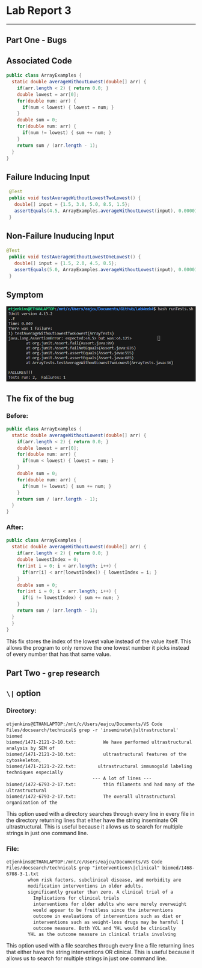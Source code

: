# Lab Report 3
---
## Part One - Bugs
## Associated Code
```java
public class ArrayExamples {
  static double averageWithoutLowest(double[] arr) {
    if(arr.length < 2) { return 0.0; }
    double lowest = arr[0];
    for(double num: arr) {
      if(num < lowest) { lowest = num; }
    }
    double sum = 0;
    for(double num: arr) {
      if(num != lowest) { sum += num; }
    }
    return sum / (arr.length - 1);
  }
}
```
## Failure Inducing Input
```java
 @Test
 public void testAverageWithoutLowestTwoLowest() {
   double[] input = {1.5, 3.0, 5.0, 8.5, 1.5};
   assertEquals(4.5, ArrayExamples.averageWithoutLowest(input), 0.00001);
 }
```
## Non-Failure Inuducing Input
```java
@Test
 public void testAverageWithoutLowestOneLowest() {
   double[] input = {1.5, 2.0, 4.5, 8.5};
   assertEquals(5.0, ArrayExamples.averageWithoutLowest(input), 0.00001);
 }
```
## Symptom
![symptom](SymptomAverage.png)
## The fix of the bug
### Before:
```java
public class ArrayExamples {
  static double averageWithoutLowest(double[] arr) {
    if(arr.length < 2) { return 0.0; }
    double lowest = arr[0];
    for(double num: arr) {
      if(num < lowest) { lowest = num; }
    }
    double sum = 0;
    for(double num: arr) {
      if(num != lowest) { sum += num; }
    }
    return sum / (arr.length - 1);
  }
}
```
### After:
```java
public class ArrayExamples {
  static double averageWithoutLowest(double[] arr) {
    if(arr.length < 2) { return 0.0; }
    double lowestIndex = 0;
    for(int i = 0; i < arr.length; i++) {
      if(arr[i] < arr[loewstIndex]) { lowestIndex = i; }
    }
    double sum = 0;
    for(int i = 0; i < arr.length; i++) {
      if(i != lowestIndex) { sum += num; }
    }
    return sum / (arr.length - 1);
  }
  }
}
```
This fix stores the index of the lowest value instead of the value itself. This allows the program to only remove the one lowest number it picks instead of every number that has that same value.
## Part Two - `grep` research
## `\|` option
### Directory:
```
etjenkins@ETHANLAPTOP:/mnt/c/Users/eajcu/Documents/VS Code Files/docsearch/technical$ grep -r 'inseminate\|ultrastructural' biomed
biomed/1471-2121-2-10.txt:          We have performed ultrastructural analysis by SEM of
biomed/1471-2121-2-10.txt:          ultrastructural features of the cytoskeleton,
biomed/1471-2121-2-22.txt:        ultrastructural immunogold labeling techniques especially
                                --- A lot of lines ---
biomed/1472-6793-2-17.txt:          thin filaments and had many of the ultrastructural
biomed/1472-6793-2-17.txt:          The overall ultrastructural organization of the
```
This option used with a directory searches through every line in every file in the directory returning lines that either have the string inseminate OR ultrastructural. This is useful because it allows us to search for multiple strings in just one command line.

### File:
```
etjenkins@ETHANLAPTOP:/mnt/c/Users/eajcu/Documents/VS Code Files/docsearch/technical$ grep "interventions\|clinical" biomed/1468-6708-3-1.txt
        whom risk factors, subclinical disease, and morbidity are
        modification interventions in older adults.
        significantly greater than zero. A clinical trial of a
          Implications for clinical trials
          interventions for older adults who were merely overweight
          would appear to be fruitless since the interventions
          outcome in evaluations of interventions such as diet or
          interventions such as weight-loss drugs may be harmful [
          outcome measure. Both YOL and YHL would be clinically
        YHL as the outcome measure in clinical trials involving
```
This option used with a file searches through every line a file returning lines that either have the string interventions OR clinical. This is useful because it allows us to search for multiple strings in just one command line.
